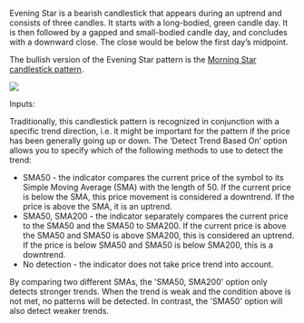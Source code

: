 Evening Star is a bearish candlestick that appears during an uptrend and consists of three candles. It starts with a long-bodied, green candle day. It is then followed by a gapped and small-bodied candle day, and concludes with a downward close. The close would be below the first day’s midpoint.

The bullish version of the Evening Star pattern is the [Morning Star candlestick pattern](https://www.tradingview.com/chart/?solution=43000583787).

![](https://s3.amazonaws.com/cdn.freshdesk.com/data/helpdesk/attachments/production/43140577088/original/WWwb0D6fWZj4r9nl9cJ8fSqITe4dfgfBUQ.png?1594035521)

Inputs:

Traditionally, this candlestick pattern is recognized in conjunction with a specific trend direction, i.e. it might be important for the pattern if the price has been generally going up or down. The ‘Detect Trend Based On’ option allows you to specify which of the following methods to use to detect the trend:

-   SMA50 - the indicator compares the current price of the symbol to its Simple Moving Average (SMA) with the length of 50. If the current price is below the SMA, this price movement is considered a downtrend. If the price is above the SMA, it is an uptrend.
-   SMA50, SMA200 - the indicator separately compares the current price to the SMA50 and the SMA50 to SMA200. If the current price is above the SMA50 and SMA50 is above SMA200, this is considered an uptrend. If the price is below SMA50 and SMA50 is below SMA200, this is a downtrend.
-   No detection - the indicator does not take price trend into account.

By comparing two different SMAs, the 'SMA50, SMA200' option only detects stronger trends. When the trend is weak and the condition above is not met, no patterns will be detected. In contrast, the 'SMA50' option will also detect weaker trends.